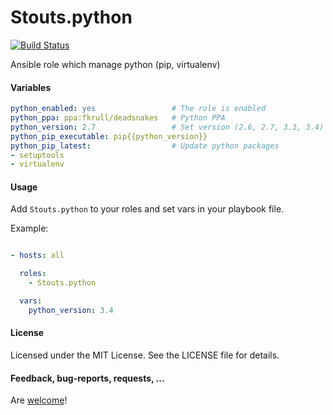 Stouts.python
=============

[![Build Status](https://travis-ci.org/Stouts/Stouts.python.png)](https://travis-ci.org/Stouts/Stouts.python)

Ansible role which manage python (pip, virtualenv)

#### Variables

```yaml
python_enabled: yes                 # The role is enabled
python_ppa: ppa:fkrull/deadsnakes   # Python PPA
python_version: 2.7                 # Set version (2.6, 2.7, 3.3, 3.4)
python_pip_executable: pip{{python_version}}
python_pip_latest:                  # Update python packages
- setuptools
- virtualenv
```

#### Usage

Add `Stouts.python` to your roles and set vars in your playbook file.

Example:

```yaml

- hosts: all

  roles:
    - Stouts.python

  vars:
    python_version: 3.4
```

#### License

Licensed under the MIT License. See the LICENSE file for details.

#### Feedback, bug-reports, requests, ...

Are [welcome](https://github.com/Stouts/Stouts.python/issues)!
